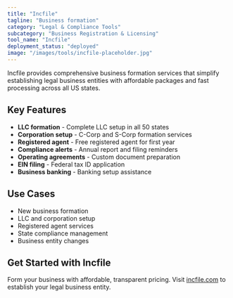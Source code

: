 ```yaml
---
title: "Incfile"
tagline: "Business formation"
category: "Legal & Compliance Tools"
subcategory: "Business Registration & Licensing"
tool_name: "Incfile"
deployment_status: "deployed"
image: "/images/tools/incfile-placeholder.jpg"
---
```

Incfile provides comprehensive business formation services that simplify establishing legal business entities with affordable packages and fast processing across all US states.

## Key Features

- **LLC formation** - Complete LLC setup in all 50 states
- **Corporation setup** - C-Corp and S-Corp formation services
- **Registered agent** - Free registered agent for first year
- **Compliance alerts** - Annual report and filing reminders
- **Operating agreements** - Custom document preparation
- **EIN filing** - Federal tax ID application
- **Business banking** - Banking setup assistance

## Use Cases

- New business formation
- LLC and corporation setup
- Registered agent services
- State compliance management
- Business entity changes

## Get Started with Incfile

Form your business with affordable, transparent pricing. Visit [incfile.com](https://www.incfile.com) to establish your legal business entity.
